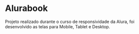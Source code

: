 # Alurabook
Projeto realizado durante o curso de responsividade da Alura, foi desenvolvido as telas para Mobile, Tablet e Desktop.
